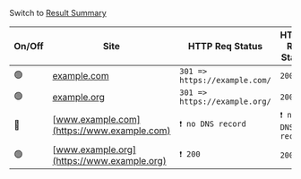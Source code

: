 Switch to [Result Summary](baseline-summary)

On/Off | Site | HTTP Req Status | HTTPS Req Status | Report URL | Notification Emails
------ | ---- | --------------- | ---------------- | ---------- | -------------------
🟢 | [example.com](https://example.com) |` 301 => https://example.com/ `|` 200 `| [show...](/reports/r_mytseOSqv3WfUqZ1jCatVD8OgaTqsC9J9P30C4SS/example.com_history) |security@example.com
🟢 | [example.org](https://example.org) |` 301 => https://example.org/ `|` 200 `| [show...](/reports/r_ryXA49zEh0cNOyekCUSJ8fGo3OM3GvWKXqT3Xodh/example.org_history) |security@example.org
🔴 | [www.example.com](https://www.example.com) |` ❗ no DNS record `|` ❗ no DNS record `| - | -
🟢 | [www.example.org](https://www.example.org) |` ❗ 200 `|` 200 `| [show...](/reports/r_5IHtlT1l6nuq9My0DHGHEDPorO8r6k07rSTa0cex/www.example.org_history) |security@example.org
